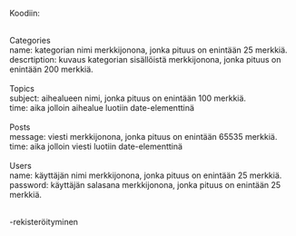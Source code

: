 Koodiin:<br><br>

Categories <br>
name: kategorian nimi merkkijonona, jonka pituus on enintään 25 merkkiä. <br>
descrtiption: kuvaus kategorian sisällöistä merkkijonona, jonka pituus on enintään 200 merkkiä. <br><br>
Topics <br>
subject: aihealueen nimi, jonka pituus on enintään 100 merkkiä.  <br>
time: aika jolloin aihealue luotiin date-elementtinä <br><br>
Posts <br>
message: viesti merkkijonona, jonka pituus on enintään 65535 merkkiä. <br>
time: aika jolloin viesti luotiin date-elementtinä <br><br>
Users <br>
name: käyttäjän nimi merkkijonona, jonka pituus on enintään 25 merkkiä. <br>
password: käyttäjän salasana merkkijonona, jonka pituus on enintään 25 merkkiä.<br><br>

-rekisteröityminen
